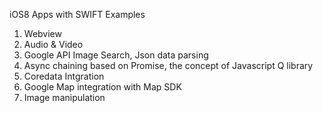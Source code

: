 iOS8 Apps with SWIFT Examples

1. Webview
2. Audio & Video
3. Google API Image Search, Json data parsing
4. Async chaining based on Promise, the concept of Javascript Q library
5. Coredata Intgration
6. Google Map integration with Map SDK
7. Image manipulation


